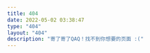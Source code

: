 ```yaml
---
title: 404
date: 2022-05-02 03:38:47
type: "404"
layout: "404"
description: "寄了寄了QAQ！找不到你想要的页面 :("
---
```

